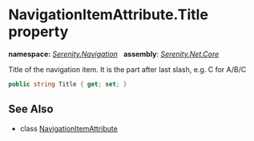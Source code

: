 # NavigationItemAttribute.Title property
**namespace:** *[Serenity.Navigation](../../README.md#serenity.navigation-namespace)*   **assembly**: *[Serenity.Net.Core](../../README.md)*

Title of the navigation item. It is the part after last slash, e.g. C for A/B/C

```csharp
public string Title { get; set; }
```

## See Also

* class [NavigationItemAttribute](../NavigationItemAttribute.md)